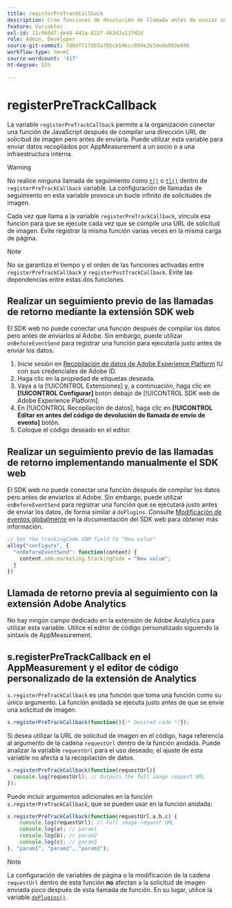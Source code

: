 ```yaml
---
title: registerPreTrackCallback
description: Cree funciones de devolución de llamada antes de enviar una visita a Adobe.
feature: Variables
exl-id: 11c960d7-ded4-441a-822f-463d3a137d2d
role: Admin, Developer
source-git-commit: 7d8df7173b3a78bcb506cc894e2b3deda003e696
workflow-type: tm+mt
source-wordcount: '417'
ht-degree: 55%

---
```


# registerPreTrackCallback

La variable `registerPreTrackCallback` permite a la organización conectar una función de JavaScript después de compilar una dirección URL de solicitud de imagen pero antes de enviarla. Puede utilizar esta variable para enviar datos recopilados por AppMeasurement a un socio o a una infraestructura interna.

>[!WARNING]
>
>No realice ninguna llamada de seguimiento como [`t()`](t-method.md) o [`tl()`](tl-method.md) dentro de `registerPreTrackCallback` variable. La configuración de llamadas de seguimiento en esta variable provoca un bucle infinito de solicitudes de imagen.

Cada vez que llama a la variable `registerPreTrackCallback`, vincula esa función para que se ejecute cada vez que se compile una URL de solicitud de imagen. Evite registrar la misma función varias veces en la misma carga de página.

>[!NOTE]
>
>No se garantiza el tiempo y el orden de las funciones activadas entre `registerPreTrackCallback` y `registerPostTrackCallback`. Evite las dependencias entre estas dos funciones.

## Realizar un seguimiento previo de las llamadas de retorno mediante la extensión SDK web

El SDK web no puede conectar una función después de compilar los datos pero antes de enviarlos al Adobe. Sin embargo, puede utilizar `onBeforeEventSend` para registrar una función para ejecutarla justo antes de enviar los datos.

1. Inicie sesión en [Recopilación de datos de Adobe Experience Platform](https://experience.adobe.com/data-collection) IU con sus credenciales de Adobe ID.
1. Haga clic en la propiedad de etiquetas deseada.
1. Vaya a la [!UICONTROL Extensiones] y, a continuación, haga clic en **[!UICONTROL Configurar]** botón debajo de [!UICONTROL SDK web de Adobe Experience Platform].
1. En [!UICONTROL Recopilación de datos], haga clic en **[!UICONTROL Editar en antes del código de devolución de llamada de envío de evento]** botón.
1. Coloque el código deseado en el editor.

## Realizar un seguimiento previo de las llamadas de retorno implementando manualmente el SDK web

El SDK web no puede conectar una función después de compilar los datos pero antes de enviarlos al Adobe. Sin embargo, puede utilizar `onBeforeEventSend` para registrar una función que se ejecutará justo antes de enviar los datos, de forma similar a `doPlugins`. Consulte [Modificación de eventos globalmente](https://experienceleague.adobe.com/docs/experience-platform/edge/fundamentals/tracking-events.html#modifying-events-globally) en la documentación del SDK web para obtener más información.

```js
// Set the trackingCode XDM field to "New value"
alloy("configure", {
  "onBeforeEventSend": function(content) {
    content.xdm.marketing.trackingCode = "New value";
  }
})
```

## Llamada de retorno previa al seguimiento con la extensión Adobe Analytics

No hay ningún campo dedicado en la extensión de Adobe Analytics para utilizar esta variable. Utilice el editor de código personalizado siguiendo la sintaxis de AppMeasurement.

## s.registerPreTrackCallback en el AppMeasurement y el editor de código personalizado de la extensión de Analytics

`s.registerPreTrackCallback` es una función que toma una función como su único argumento. La función anidada se ejecuta justo antes de que se envíe una solicitud de imagen.

```js
s.registerPreTrackCallback(function(){/* Desired code */});
```

Si desea utilizar la URL de solicitud de imagen en el código, haga referencia al argumento de la cadena `requestUrl` dentro de la función anidada. Puede analizar la variable `requestUrl` para el uso deseado; el ajuste de esta variable no afecta a la recopilación de datos.

```js
s.registerPreTrackCallback(function(requestUrl){
  console.log(requestUrl); // Outputs the full image request URL
});
```

Puede incluir argumentos adicionales en la función `s.registerPreTrackCallback`, que se pueden usar en la función anidada:

```js
s.registerPreTrackCallback(function(requestUrl,a,b,c) {
    console.log(requestUrl); // Full image request URL
    console.log(a); // param1
    console.log(b); // param2
    console.log(c); // param3
}, "param1", "param2", "param3");
```

>[!NOTE]
>
>La configuración de variables de página o la modificación de la cadena `requestUrl` dentro de esta función **no** afectan a la solicitud de imagen enviada poco después de esta llamada de función. En su lugar, utilice la variable [`doPlugins()`](doplugins.md).
